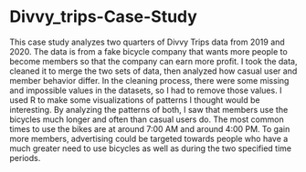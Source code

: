 # Divvy_trips-Case-Study
This case study analyzes two quarters of Divvy Trips data from 2019 and 2020. The data is from a fake bicycle company that wants more people to become members so that the company can earn more profit. I took the data, cleaned it to merge the two sets of data, then analyzed how casual user and member behavior differ. In the cleaning process, there were some missing and impossible values in the datasets, so I had to remove those values. I used R to make some visualizations of patterns I thought would be interesting. By analyzing the patterns of both, I saw that members use the bicycles much longer and often than casual users do. The most common times to use the bikes are at around 7:00 AM and around 4:00 PM. To gain more members, advertising could be targeted towards people who have a much greater need to use bicycles as well as during the two specified time periods.
